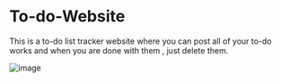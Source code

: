 # To-do-Website
This is a to-do list tracker website where you can post all of your to-do works and when you are done with them , just delete them.

![image](https://user-images.githubusercontent.com/96917574/218500399-77045bf4-7cff-41ce-bd74-21df149c42c6.png)


